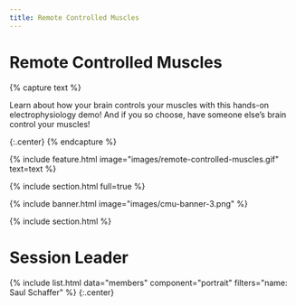 ```yaml
---
title: Remote Controlled Muscles
---
```


# Remote Controlled Muscles

{% capture text %}


Learn about how your brain controls your muscles with this hands-on electrophysiology demo! And if you so choose, have someone else’s brain control your muscles!


{:.center}
{% endcapture %}

{%
  include feature.html
  image="images/remote-controlled-muscles.gif"
  text=text
%}

{% include section.html full=true %}

{% include banner.html image="images/cmu-banner-3.png" %}

{% include section.html %}

# <i class="fas fa-users"></i>Session Leader
{%
  include list.html
  data="members"
  component="portrait"
  filters="name: Saul Schaffer"
%}
{:.center}